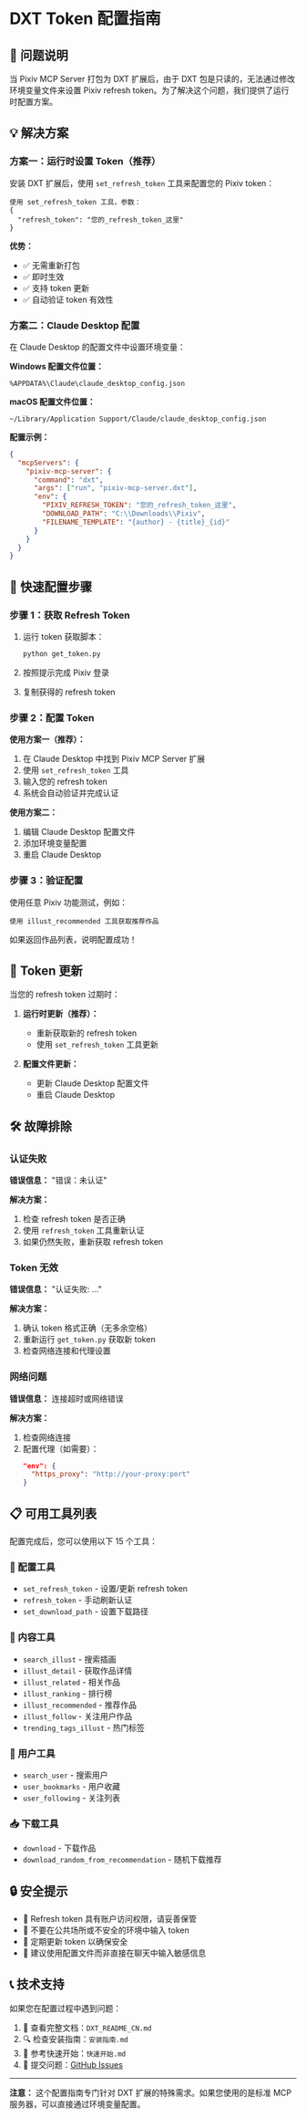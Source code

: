 # DXT Token 配置指南

## 🔧 问题说明

当 Pixiv MCP Server 打包为 DXT 扩展后，由于 DXT 包是只读的，无法通过修改环境变量文件来设置 Pixiv refresh token。为了解决这个问题，我们提供了运行时配置方案。

## 💡 解决方案

### 方案一：运行时设置 Token（推荐）

安装 DXT 扩展后，使用 `set_refresh_token` 工具来配置您的 Pixiv token：

```
使用 set_refresh_token 工具，参数：
{
  "refresh_token": "您的_refresh_token_这里"
}
```

**优势：**
- ✅ 无需重新打包
- ✅ 即时生效
- ✅ 支持 token 更新
- ✅ 自动验证 token 有效性

### 方案二：Claude Desktop 配置

在 Claude Desktop 的配置文件中设置环境变量：

**Windows 配置文件位置：**
```
%APPDATA%\Claude\claude_desktop_config.json
```

**macOS 配置文件位置：**
```
~/Library/Application Support/Claude/claude_desktop_config.json
```

**配置示例：**
```json
{
  "mcpServers": {
    "pixiv-mcp-server": {
      "command": "dxt",
      "args": ["run", "pixiv-mcp-server.dxt"],
      "env": {
        "PIXIV_REFRESH_TOKEN": "您的_refresh_token_这里",
        "DOWNLOAD_PATH": "C:\\Downloads\\Pixiv",
        "FILENAME_TEMPLATE": "{author} - {title}_{id}"
      }
    }
  }
}
```

## 🚀 快速配置步骤

### 步骤 1：获取 Refresh Token

1. 运行 token 获取脚本：
   ```bash
   python get_token.py
   ```

2. 按照提示完成 Pixiv 登录

3. 复制获得的 refresh token

### 步骤 2：配置 Token

**使用方案一（推荐）：**

1. 在 Claude Desktop 中找到 Pixiv MCP Server 扩展
2. 使用 `set_refresh_token` 工具
3. 输入您的 refresh token
4. 系统会自动验证并完成认证

**使用方案二：**

1. 编辑 Claude Desktop 配置文件
2. 添加环境变量配置
3. 重启 Claude Desktop

### 步骤 3：验证配置

使用任意 Pixiv 功能测试，例如：
```
使用 illust_recommended 工具获取推荐作品
```

如果返回作品列表，说明配置成功！

## 🔄 Token 更新

当您的 refresh token 过期时：

1. **运行时更新（推荐）：**
   - 重新获取新的 refresh token
   - 使用 `set_refresh_token` 工具更新

2. **配置文件更新：**
   - 更新 Claude Desktop 配置文件
   - 重启 Claude Desktop

## 🛠️ 故障排除

### 认证失败

**错误信息：** "错误：未认证"

**解决方案：**
1. 检查 refresh token 是否正确
2. 使用 `refresh_token` 工具重新认证
3. 如果仍然失败，重新获取 refresh token

### Token 无效

**错误信息：** "认证失败: ..."

**解决方案：**
1. 确认 token 格式正确（无多余空格）
2. 重新运行 `get_token.py` 获取新 token
3. 检查网络连接和代理设置

### 网络问题

**错误信息：** 连接超时或网络错误

**解决方案：**
1. 检查网络连接
2. 配置代理（如需要）：
   ```json
   "env": {
     "https_proxy": "http://your-proxy:port"
   }
   ```

## 📋 可用工具列表

配置完成后，您可以使用以下 15 个工具：

### 🔧 配置工具
- `set_refresh_token` - 设置/更新 refresh token
- `refresh_token` - 手动刷新认证
- `set_download_path` - 设置下载路径

### 🎨 内容工具
- `search_illust` - 搜索插画
- `illust_detail` - 获取作品详情
- `illust_related` - 相关作品
- `illust_ranking` - 排行榜
- `illust_recommended` - 推荐作品
- `illust_follow` - 关注用户作品
- `trending_tags_illust` - 热门标签

### 👤 用户工具
- `search_user` - 搜索用户
- `user_bookmarks` - 用户收藏
- `user_following` - 关注列表

### 📥 下载工具
- `download` - 下载作品
- `download_random_from_recommendation` - 随机下载推荐

## 🔒 安全提示

- 🔐 Refresh token 具有账户访问权限，请妥善保管
- 🚫 不要在公共场所或不安全的环境中输入 token
- 🔄 定期更新 token 以确保安全
- 📝 建议使用配置文件而非直接在聊天中输入敏感信息

## 📞 技术支持

如果您在配置过程中遇到问题：

1. 📖 查看完整文档：`DXT_README_CN.md`
2. 🔍 检查安装指南：`安装指南.md`
3. 🚀 参考快速开始：`快速开始.md`
4. 🐛 提交问题：[GitHub Issues](https://github.com/amxkifir/pixiv-mcp-server/issues)

---

**注意：** 这个配置指南专门针对 DXT 扩展的特殊需求。如果您使用的是标准 MCP 服务器，可以直接通过环境变量配置。